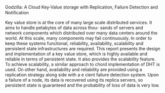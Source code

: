 Godzilla: A Cloud Key-Value storage with Replication, Failure Detection and Notiﬁcation

Key value store is at the core of many large scale distributed services. It aims to handle petabytes of data across thou- sands of servers and network components which distributed over many data centers around the world. At this scale, many components may fail continuously. In order to keep these systems functional, reliability, availability, scalability and persistent state infrastructures are required.
This report presents the design and implementation of a key value store, which is highly available and reliable in terms of persistent state. It also provides the scalability feature. To achieve scalability, a similar approach to chord implementation of DHT is used. On other hand, availability and reliability are provided using a replication strategy along side with a e cient failure detection system. Upon a failure of a node, its data is recovered using its replica servers, so persistent state is guaranteed and the probability of loss of data is very low.
